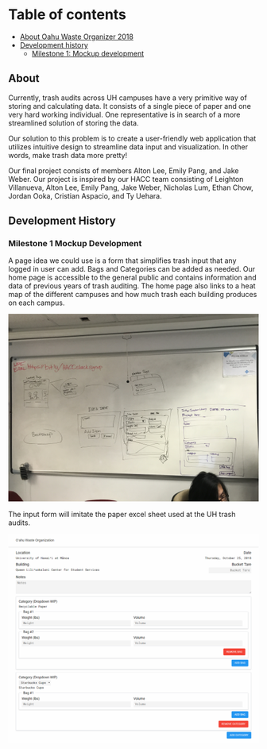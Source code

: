 # Table of contents

* [About Oahu Waste Organizer 2018](#about)
* [Development history](#development-history)
  * [Milestone 1: Mockup development](#milestone-1-mockup-development)

## About
Currently, trash audits across UH campuses have a very primitive way of storing and calculating data. It consists of a single piece of paper and one very hard working individual. One representative is in search of a more streamlined solution of storing the data.

Our solution to this problem is to create a user-friendly web application that utilizes intuitive design to streamline data input and visualization. In other words, make trash data more pretty!

Our final project consists of members Alton Lee, Emily Pang, and Jake Weber. Our project is inspired by our HACC team consisting of Leighton Villanueva, Alton Lee, Emily Pang, Jake Weber, Nicholas Lum, Ethan Chow, Jordan Ooka, Cristian Aspacio, and Ty Uehara.

## Development History

### Milestone 1 Mockup Development

A page idea we could use is a form that simplifies trash input that any logged in user can add. Bags and Categories can be added as needed. Our home page is accessible to the general public and contains information and data of previous years of trash auditing. The home page also links to a heat map of the different campuses and how much trash each building produces on each campus.

![mockup landing page and login](/images/landing-page.jpg)

The input form will imitate the paper excel sheet used at the UH trash audits.

![mockup input form page](/images/input-form.png)
